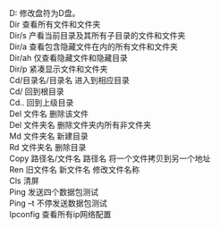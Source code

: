 D:      						修改盘符为D盘。  
Dir									查看所有文件和文件夹  
Dir/s								产看当前目录及其所有子目录的文件和文件夹  
Dir/a								查看包含隐藏文件在内的所有文件和文件夹  
Dir/ah							仅查看隐藏文件和隐藏目录  
Dir/p								紧凑显示文件和文件夹  
Cd/目录名/目录名     进入到相应目录  
Cd/									回到根目录  
Cd..								回到上级目录  
Del 文件名					  删除该文件  
Del 文件夹名				 删除文件夹内所有非文件夹  
Md 文件夹名					 新建目录  
Rd 文件夹名					 删除目录  
Copy 路径名/文件名 路径名			将一个文件拷贝到另一个地址  
Ren 旧文件名 新文件名				修改文件名称  
Cls 									清屏  
Ping 								  发送四个数据包测试  
Ping –t								不停发送数据包测试  
Ipconfig							查看所有ip网络配置  
